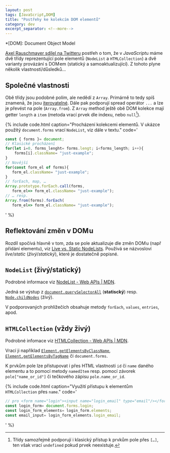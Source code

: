 ```yaml
---
layout: post
tags: [JavaScript,DOM]
title: "Postřehy ke kolekcím DOM elementů"
category: dev
excerpt_separator: <!--more-->
---
```


*[DOM]: Document Object Model

[Axel Rauschmayer sdílel na Twitteru](https://twitter.com/rauschma/status/1311717821131431938 "Odkaz na příspšvek na Twitteru") postřeh o tom, že v *JavaScript*u máme dvě třídy reprezentující pole elementů (`NodeList` a `HTMLCollection`) a dvě varianty provázání s DOM em (statický a samoaktualizující). Z tohoto plyne několik vlastností/důsledků…

<!--more-->

## Společné vlastnosti
Obě třídy jsou podobné polím, ale nedědí z `Array`. Primárně to tedy spíš znamená, že jsou [iterovatelné](https://developer.mozilla.org/en-US/docs/Web/JavaScript/Reference/Iteration_protocols "Dokumentace na MDN k 'Iteration protocol'"). Dále pak podporují spread operátor `...` a lze je převést na pole (`Array.from`). Z `Array` method ještě obě DOM kolekce mají getter `length` a `item` (metoda vrací prvek dle indexu, nebo `null`[^1]).

{% include code.html caption="Procházení kolekcemi elementů. V ukázce použitý `document.forms` vrací `NodeList`, viz dále v textu." code='
```JavaScript
const { forms }= document;
// Klasické procházení
for(let i=0, forms_lenght= forms.lengt; i<forms_length; i++){
    forms[i].className= "just-example";
}
// Novější
for(const form_el of forms){
   form_el.className= "just-example";
}
// forEach, map, …
Array.prototype.forEach.call(forms,
   form_el=> form_el.className= "just-example");
// … resp.
Array.from(forms).forEach(
   form_el=> form_el.className= "just-example");
```
' %}

## Reflektování změn v DOM u
Rozdíl spočívá hlavně v tom, zda se pole aktualizuje dle změn DOM u (např přidání elementu), viz [Live vs. Static NodeLists](https://developer.mozilla.org/en-US/docs/Web/API/NodeList#Live_vs._Static_NodeLists "Příslušná sekce v dokumentaci NodeList na MDN"). Používá se názvosloví *live*/*static* (*živý*/*statický*), které je dostatečně popisné.

## `NodeList` (živý/statický)
Podrobné informace viz [NodeList - Web APIs | MDN](https://developer.mozilla.org/en-US/docs/Web/API/NodeList).

Jedná se výstup z [`document.querySelectorAll`](https://developer.mozilla.org/en-US/docs/Web/API/Document/querySelectorAll "Dokumentace na MDN") (**statiscký**) resp. [`Node.childNodes`](https://developer.mozilla.org/en-US/docs/Web/API/Node/childNodes "Dokumentace na MDN") (živý).

V podporovaných prohlížečích obsahuje metody `forEach`, `values`, `entries`, apod.

## `HTMLCollection` (vždy živý)
Podrobné infomace viz [HTMLCollection - Web APIs | MDN](https://developer.mozilla.org/en-US/docs/Web/API/HTMLCollection).

Vrací ji například [`Element.getElementsByClassName`](https://developer.mozilla.org/en-US/docs/Web/API/Element/getElementsByClassName), [`Element.getElementsByTagName`](https://developer.mozilla.org/en-US/docs/Web/API/Element/getElementsByTagName) či `document.forms`.

K prvkům pole lze přistupovat i přes HTML vlastnosti `id` či `name` daného elementu a to pomocí metody `namedItem` resp. pomocí závorek `pole["name_or_id"]` či tečkového zápisu `pole.name_or_id`.

{% include code.html caption="Využití přístupu k elementům `HTMLCollection` přes `name`." code='
```JavaScript
// pro <form name="login"><input name="login_email" type="email"/></form>
const login_form= document.forms.login;
const login_form_elements= login_form.elements;
const email_input= login_form_elements.login_email;
```
' %}


[^1]: Třídy samozřejmě podporují i klasický přístup k prvkům pole přes `[…]`, ten však vrací `undefined` pokud prvek neexistuje.